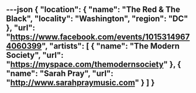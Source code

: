 ---json
{
  "location": {
    "name": "The Red & The Black",
    "locality": "Washington",
    "region": "DC"
  },
  "url": "https://www.facebook.com/events/10153149674060399",
  "artists": [
    {
      "name": "The Modern Society",
      "url": "https://myspace.com/themodernsociety"
    },
    {
      "name": "Sarah Pray",
      "url": "http://www.sarahpraymusic.com"
    }
  ]
}
---
